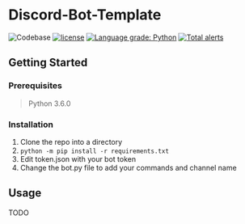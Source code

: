 # Discord-Bot-Template
![Codebase](https://img.shields.io/badge/code-Python3.6-blue.svg) [![license](https://img.shields.io/github/license/mashape/apistatus.svg)](https://raw.githubusercontent.com/gquarles/Discord-Bot-Template/master/LICENSE)
[![Language grade: Python](https://img.shields.io/lgtm/grade/python/g/gquarles/Discord-Bot-Template.svg?logo=lgtm&logoWidth=18)](https://lgtm.com/projects/g/gquarles/Discord-Bot-Template/context:python)
[![Total alerts](https://img.shields.io/lgtm/alerts/g/gquarles/Discord-Bot-Template.svg?logo=lgtm&logoWidth=18)](https://lgtm.com/projects/g/gquarles/Discord-Bot-Template/alerts/)


## Getting Started

### Prerequisites
> Python 3.6.0

### Installation
1. Clone the repo into a directory
2. `python -m pip install -r requirements.txt`
3. Edit token.json with your  bot token
4. Change the bot.py file to add your commands and channel name

## Usage
TODO
